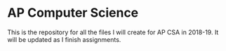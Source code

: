 # AP Computer Science

This is the repository for all the files I will create for AP CSA in 2018-19.
It will be updated as I finish assignments.